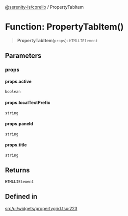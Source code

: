 [@serenity-is/corelib](../README.md) / PropertyTabItem

# Function: PropertyTabItem()

> **PropertyTabItem**(`props`): `HTMLLIElement`

## Parameters

### props

#### props.active

`boolean`

#### props.localTextPrefix

`string`

#### props.paneId

`string`

#### props.title

`string`

## Returns

`HTMLLIElement`

## Defined in

[src/ui/widgets/propertygrid.tsx:223](https://github.com/serenity-is/serenity/blob/master/packages/corelib/src/ui/widgets/propertygrid.tsx#L223)
